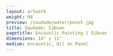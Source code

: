 ```yaml
---
layout: artwork
weight: 04
preview: /saudade/water/point.jpg
title: Saudade; Sibuan
pagetitle: Encaustic Painting | Sibuan
dimensions: 14" x 11"
medium: Encaustic, Oil on Panel
---
```

